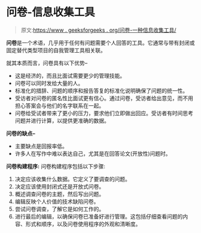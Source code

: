 # 问卷-信息收集工具

> 原文:[https://www . geeksforgeeks . org/问卷-一种信息收集工具/](https://www.geeksforgeeks.org/questionnaires-an-information-gathering-tool/)

**问卷**是一个术语，几乎用于任何有问题需要个人回答的工具。它通常与带有封闭或固定替代类型项目的自我管理工具相关联。

就其本质而言，问卷具有以下优势–

*   这是经济的，而且比面试需要更少的管理技能。
*   问卷可以同时发给大量的人。
*   标准化的措辞、问题的顺序和报告答复的标准化说明确保了问题的统一性。
*   受访者对问卷的匿名性比面试更有信心。通过问卷，受访者给出意见，而不用担心答案会与他们的名字联系在一起。
*   问卷给受试者带来了更小的压力，要求他们立即做出回应。受访者有时间思考问题并进行计算，以提供更准确的数据。

**问卷的缺点–**

*   主要缺点是回报率低。
*   许多人在写作中难以表达自己，尤其是在回答论文(开放性)问题时。

**问卷构建程序:**
问卷构建程序包括以下步骤:

1.  决定应该收集什么数据。它定义了要调查的问题。
2.  决定应该使用封闭式还是开放式问卷。
3.  概述调查问卷的主题，然后写出问题。
4.  编辑反映个人价值的技术缺陷问卷。
5.  尝试问卷调查，了解它是如何工作的。
6.  进行最后的编辑，以确保问卷已准备好进行管理。这包括仔细查看问题的内容、形式和顺序，以及问卷使用程序的外观和清晰度。